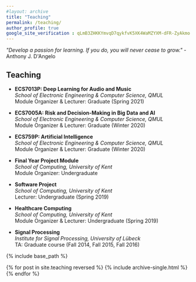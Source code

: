 ```yaml
---
#layout: archive
title: "Teaching"
permalink: /teaching/
author_profile: true
google_site_verification : qLmB3ZHKKYmvqD7qykfvK5XK4WaMZYXM-dFR-ZyAkmo
---
```


_"Develop a passion for learning. If you do, you will never cease to grow."_ - Anthony J. D'Angelo

Teaching
------
* **ECS7013P: Deep Learning for Audio and Music**<br/>*School of Electronic Engineering & Computer Science, QMUL*<br/>Module Organizer & Lecturer: Graduate (Spring 2021)

* **ECS7005A: Risk and Decision-Making in Big Data and AI**<br/>*School of Electronic Engineering & Computer Science, QMUL*<br/>Module Organizer & Lecturer: Graduate (Winter 2020)

* **ECS759P: Artificial Intelligence**<br/>*School of Electronic Engineering & Computer Science, QMUL*<br/>Module Organizer & Lecturer: Graduate (Winter 2020)

* **Final Year Project Module**<br/>*School of Computing, University of Kent*<br/>Module Organizer: Undergraduate

* **Software Project**<br/>*School of Computing, University of Kent*<br/>Lecturer: Undergraduate (Spring 2019)

* **Healthcare Computing**<br/>*School of Computing, University of Kent*<br/>Module Organizer & Lecturer: Undergraduate (Spring 2019)

* **Signal Processing**<br/>*Institute for Signal Processing, University of Lübeck*<br/>TA: Graduate course (Fall 2014, Fall 2015, Fall 2016)


{% include base_path %}

{% for post in site.teaching reversed %}
  {% include archive-single.html %}
{% endfor %}
